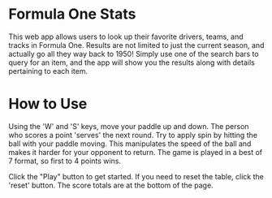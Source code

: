 # Formula One Stats
 This web app allows users to look up their favorite drivers, teams, and tracks in Formula One. Results are not limited to just the current season, and actually go all they way back to 1950! Simply use one of the search bars to query for an item, and the app will show you the results along with details pertaining to each item. 

 # How to Use

Using the 'W' and 'S' keys, move your paddle up and down. The person who scores a point 'serves' the next round. Try to apply spin by hitting the ball with your paddle moving. This manipulates the speed of the ball and makes it harder for your opponent to return. The game is played in a best of 7 format, so first to 4 points wins.

Click the "Play" button to get started. If you need to reset the table, click the 'reset' button. The score totals are at the bottom of the page.

